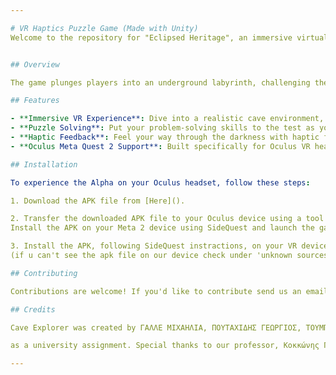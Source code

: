 ```yaml
---

# VR Haptics Puzzle Game (Made with Unity)
Welcome to the repository for "Eclipsed Heritage", an immersive virtual reality (VR) puzzle game built with Unity for Oculus VR headsets, specifically the Meta Quest 2. 


## Overview

The game plunges players into an underground labyrinth, challenging them to solve puzzles using VR mechanics and haptic feedback. Navigate through the cave's twists and turns, utilizing haptic feedback to uncover hidden objects and solve the mysteries within.

## Features

- **Immersive VR Experience**: Dive into a realistic cave environment, enhanced with stunning graphics and audio effects.
- **Puzzle Solving**: Put your problem-solving skills to the test as you unravel the secrets of the cave.
- **Haptic Feedback**: Feel your way through the darkness with haptic feedback, guiding you towards important objects and clues.
- **Oculus Meta Quest 2 Support**: Built specifically for Oculus VR headsets, ensuring a seamless experience for Quest 2 users.

## Installation

To experience the Alpha on your Oculus headset, follow these steps:

1. Download the APK file from [Here]().

2. Transfer the downloaded APK file to your Oculus device using a tool like SideQuest. If you don't have SideQuest installed, you can download it from [Here](https://sidequestvr.com/setup-howto).
Install the APK on your Meta 2 device using SideQuest and launch the game.

3. Install the APK, following SideQuest instractions, on your VR device and finally launch the game.
(if u can't see the apk file on our device check under 'unknown sources' tab ).

## Contributing

Contributions are welcome! If you'd like to contribute send us an email at dimitristoumpas99@gmail.com .

## Credits

Cave Explorer was created by ΓΑΛΛΕ ΜΙΧΑΗΛΙΑ, ΠΟΥΤΑΧΙΔΗΣ ΓΕΩΡΓΙΟΣ, ΤΟΥΜΠΑΣ ΔΗΜΗΤΡΙΟΣ

as a university assignment. Special thanks to our professor, Κοκκώνης Γεώργιος for guidance and support throughout the development process.

---
```

